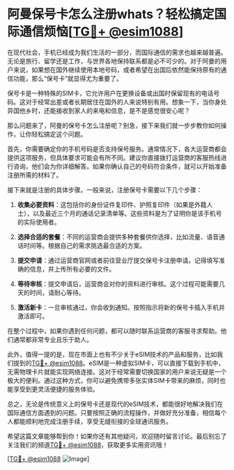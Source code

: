# 阿曼保号卡怎么注册whats？轻松搞定国际通信烦恼[[TG💪+ @esim1088](https://t.me/s/esim1088)]

在现代社会，手机已经成为我们生活的一部分，而国际通信的需求也越来越普遍。无论是旅行、留学还是工作，与世界各地保持联系都是必不可少的。对于阿曼的用户来说，如果想在国外继续使用本地号码，或者希望在出国后依然能保持原有的通信功能，那么“保号卡”就显得尤为重要了。

保号卡是一种特殊的SIM卡，它允许用户在更换设备或出国时保留现有的电话号码。这对于经常出差或者长期居住在国外的人来说特别有用。想象一下，当你身处异国他乡时，还能接收到家人的来电和信息，是不是感觉很安心呢？

那么问题来了，阿曼的保号卡怎么注册呢？别急，接下来我们就一步步教你如何操作，让你轻松搞定这个问题。

首先，你需要确定你的手机号码是否支持保号服务。通常情况下，各大运营商都会提供这项服务，但具体要求可能会有所不同。建议你直接拨打运营商的客服热线进行咨询，他们会为你详细解答。如果你确认自己的号码符合条件，就可以开始准备注册所需的材料了。

接下来就是注册的具体步骤。一般来说，注册保号卡需要以下几个步骤：

1. **收集必要资料**：这包括你的身份证件复印件、护照复印件（如果是外籍人士），以及最近三个月的通话记录清单等。这些资料是为了证明你是该手机号的实际使用者。

2. **选择合适的套餐**：不同的运营商会提供多种套餐供你选择，比如流量、语音通话时间等。根据自己的需求挑选最合适的方案。

3. **提交申请**：通过运营商官网或者前往营业厅提交保号卡注册申请。记得填写准确的信息，并上传所有必要的文件。

4. **等待审核**：提交申请后，运营商会对你的资料进行审核。这个过程可能需要几天的时间，请耐心等待。

5. **激活新卡**：一旦审核通过，你会收到通知。按照指示将新的保号卡插入手机并激活即可。

在整个过程中，如果你遇到任何问题，都可以随时联系运营商的客服寻求帮助。他们通常都非常专业且乐于助人。

此外，值得一提的是，现在市面上也有不少关于eSIM技术的产品和服务，比如我们提到的[TG💪+ @esim1088](https://t.me/s/esim1088)。eSIM是一种虚拟SIM卡，可以直接下载到手机中，无需物理卡片就能实现网络连接。这对于经常需要切换国家的用户来说无疑是一个极大的便利。通过这种方式，你可以避免携带多张实体SIM卡带来的麻烦，同时也能享受到更灵活便捷的服务体验。

总之，无论是传统意义上的保号卡还是现代的eSIM技术，都能很好地解决我们在国际通信方面遇到的问题。只要按照正确的流程操作，并做好充分准备，相信每个人都能顺利地完成注册手续，享受无缝衔接的全球通讯服务。

希望这篇文章能够帮到你！如果你还有其他疑问，欢迎随时留言讨论。最后别忘了关注我们的频道[TG💪+ @esim1088](https://t.me/s/esim1088)，获取更多实用资讯哦！

[[TG💪+ @esim1088](https://t.me/s/esim1088) ![Image](https://i.postimg.cc/4NQfJmqS/Snipaste-2025-05-13-00-14-12.png)]